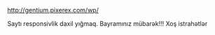 http://gentium.pixerex.com/wp/

Saytı responsivlik daxil yığmaq.
Bayramınız mübarək!!! Xoş istrahətlər
